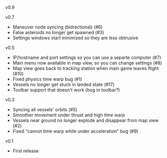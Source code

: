 v0.9



v0.7

* Maneuver node syncing (bidrectional) (#6)
* False asteroids no longer get spawned (#3)
* Settings windows start minimized so they are less obtrusive

v0.5

* IP/hostname and port settings so you can use a separte computer (#7)
* Main menu now available in map view, so you can change settings (#8)
* Map view goes back to tracking station when main game leaves flight (#10)
* Fixed physics time warp bug (#1)
* Vessels no longer get stuck in landed state (#17)
* Toolbar support that doesn't work (bug in toolbar?)

v0.3

* Syncing all vessels' orbits (#5)
* Smoother movement under thrust and high time warp
* Vessels near ground no longer explode and disappear from map view (#2)
* Fixed "cannot time warp while under acceleration" bug (#9)

v0.1

* First release
